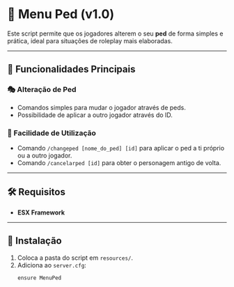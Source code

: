 # 👤 Menu Ped (v1.0)

Este script permite que os jogadores alterem o seu **ped** de forma simples e prática, ideal para situações de roleplay mais elaboradas.

---

## 📌 Funcionalidades Principais

### 🎭 Alteração de Ped
- Comandos simples para mudar o jogador através de peds.
- Possibilidade de aplicar a outro jogador através do ID.

### 🎉 Facilidade de Utilização
- Comando `/changeped [nome_do_ped] [id]` para aplicar o ped a ti próprio ou a outro jogador.
- Comando `/cancelarped [id]` para obter o personagem antigo de volta.

---

## 🛠️ Requisitos
- **ESX Framework**
  
---

## 📂 Instalação

1. Coloca a pasta do script em `resources/`.
2. Adiciona ao `server.cfg`:
   ```bash
   ensure MenuPed
